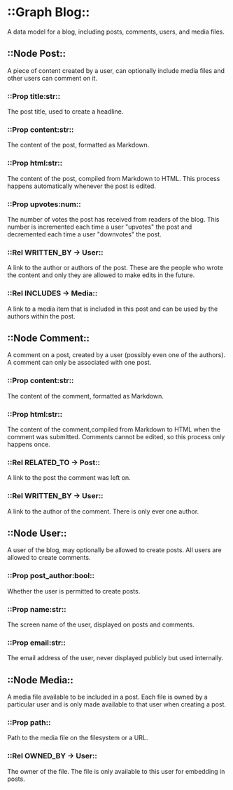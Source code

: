 # ::Graph Blog::
A data model for a blog, including posts, comments, users, and media files.

## ::Node Post::
A piece of content created by a user, can optionally include media files and
other users can comment on it.

### ::Prop title:str::
The post title, used to create a headline.

### ::Prop content:str::
The content of the post, formatted as Markdown.

### ::Prop html:str::
The content of the post, compiled from Markdown to HTML. This process happens
automatically whenever the post is edited.

### ::Prop upvotes:num::
The number of votes the post has received from readers of the blog. This number
is incremented each time a user "upvotes" the post and decremented each time a
user "downvotes" the post.

### ::Rel WRITTEN_BY -> User::
A link to the author or authors of the post. These are the people who wrote the
content and only they are allowed to make edits in the future.

### ::Rel INCLUDES -> Media::
A link to a media item that is included in this post and can be used by the
authors within the post.

## ::Node Comment::
A comment on a post, created by a user (possibly even one of the authors).
A comment can only be associated with one post.

### ::Prop content:str::
The content of the comment, formatted as Markdown.

### ::Prop html:str::
The content of the comment,compiled from Markdown to HTML when the comment was
submitted. Comments cannot be edited, so this process only happens once.

### ::Rel RELATED_TO -> Post::
A link to the post the comment was left on.

### ::Rel WRITTEN_BY -> User::
A link to the author of the comment. There is only ever one author.

## ::Node User::
A user of the blog, may optionally be allowed to create posts. All users are
allowed to create comments.

### ::Prop post_author:bool::
Whether the user is permitted to create posts.

### ::Prop name:str::
The screen name of the user, displayed on posts and comments.

### ::Prop email:str::
The email address of the user, never displayed publicly but used internally.

## ::Node Media::
A media file available to be included in a post. Each file is owned by a
particular user and is only made available to that user when creating a post.

### ::Prop path::
Path to the media file on the filesystem or a URL.

### ::Rel OWNED_BY -> User::
The owner of the file. The file is only available to this user for embedding in
posts.
